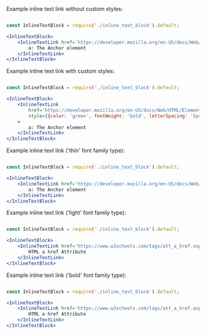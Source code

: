 Example inline text link without custom styles:

```jsx

const InlineTextBlock = require('./inline_text_block').default;

<InlineTextBlock>
    <InlineTextLink href='https://developer.mozilla.org/en-US/docs/Web/HTML/Element/a'>
        a: The Anchor element
    </InlineTextLink>
</InlineTextBlock>

```

Example inline text link with custom styles:

```jsx

const InlineTextBlock = require('./inline_text_block').default;

<InlineTextBlock>
    <InlineTextLink 
        href='https://developer.mozilla.org/en-US/docs/Web/HTML/Element/a' 
        style={{color: 'green', fontWeight: 'bold', letterSpacing: '5px'}}
    >
        a: The Anchor element
    </InlineTextLink>
</InlineTextBlock>

```

Example inline text link ('thin' font family type):

```jsx

const InlineTextBlock = require('./inline_text_block').default;

<InlineTextBlock>
    <InlineTextLink href='https://developer.mozilla.org/en-US/docs/Web/HTML/Element/a' fontFamilyType='thin'>
        a: The Anchor element
    </InlineTextLink>
</InlineTextBlock>

```

Example inline text link ('light' font family type):

```jsx

const InlineTextBlock = require('./inline_text_block').default;

<InlineTextBlock>
    <InlineTextLink href='https://www.w3schools.com/tags/att_a_href.asp' fontFamilyType='light'>
        HTML a href Attribute
    </InlineTextLink>
</InlineTextBlock>

```

Example inline text link ('bold' font family type):

```jsx

const InlineTextBlock = require('./inline_text_block').default;

<InlineTextBlock>
    <InlineTextLink href='https://www.w3schools.com/tags/att_a_href.asp' fontFamilyType='bold'>
        HTML a href Attribute
    </InlineTextLink>
</InlineTextBlock>

```
